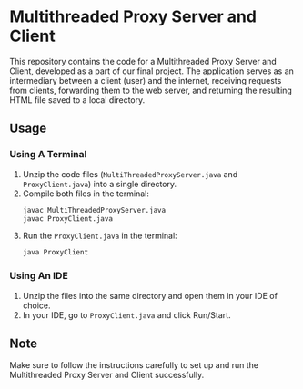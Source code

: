 # Multithreaded Proxy Server and Client

This repository contains the code for a Multithreaded Proxy Server and Client, developed as a part of our final project. The application serves as an intermediary between a client (user) and the internet, receiving requests from clients, forwarding them to the web server, and returning the resulting HTML file saved to a local directory.

## Usage

### Using A Terminal

1. Unzip the code files (`MultiThreadedProxyServer.java` and `ProxyClient.java`) into a single directory.
2. Compile both files in the terminal:
    ```bash
    javac MultiThreadedProxyServer.java
    javac ProxyClient.java
    ```
3. Run the `ProxyClient.java` in the terminal:
    ```bash
    java ProxyClient
    ```

### Using An IDE

1. Unzip the files into the same directory and open them in your IDE of choice.
2. In your IDE, go to `ProxyClient.java` and click Run/Start.

## Note
Make sure to follow the instructions carefully to set up and run the Multithreaded Proxy Server and Client successfully.
